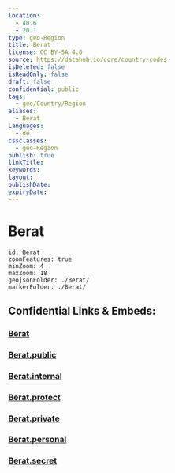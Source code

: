 ```yaml
---
location:
  - 40.6
  - 20.1
type: geo-Region
title: Berat
license: CC BY-SA 4.0
source: https://datahub.io/core/country-codes
isDeleted: false
isReadOnly: false
draft: false
confidential: public
tags:
  - geo/Country/Region
aliases:
  - Berat
Languages:
  - de
cssclasses:
  - geo-Region
publish: true
linkTitle:
keywords:
layout:
publishDate:
expiryDate:
---
```


# Berat

```leaflet
id: Berat
zoomFeatures: true 
minZoom: 4 
maxZoom: 18
geojsonFolder: ./Berat/
markerFolder: ./Berat/
```


## Confidential Links & Embeds: 

### [Berat](/_Standards/Earth/Continent/Europe/Europe~South/Albania/Counties~Albania/Berat.md) 

### [Berat.public](/_public/Earth/Continent/Europe/Europe~South/Albania/Counties~Albania/Berat.public.md) 

### [Berat.internal](/_internal/Earth/Continent/Europe/Europe~South/Albania/Counties~Albania/Berat.internal.md) 

### [Berat.protect](/_protect/Earth/Continent/Europe/Europe~South/Albania/Counties~Albania/Berat.protect.md) 

### [Berat.private](/_private/Earth/Continent/Europe/Europe~South/Albania/Counties~Albania/Berat.private.md) 

### [Berat.personal](/_personal/Earth/Continent/Europe/Europe~South/Albania/Counties~Albania/Berat.personal.md) 

### [Berat.secret](/_secret/Earth/Continent/Europe/Europe~South/Albania/Counties~Albania/Berat.secret.md)

